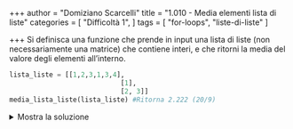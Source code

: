 +++
author = "Domiziano Scarcelli"
title = "1.010 - Media elementi lista di liste"
categories = [
    "Difficoltà 1",
]
tags = [
    "for-loops",
    "liste-di-liste"
]

+++
Si definisca una funzione che prende in input una lista di liste (non necessariamente una matrice) che contiene interi, e che ritorni la media del valore degli elementi all’interno.

```python
lista_liste = [[1,2,3,1,3,4],
							[1],
							[2, 3]]
media_lista_liste(lista_liste) #Ritorna 2.222 (20/9)
```

<details>
<summary>Mostra la soluzione</summary>

> TODO: da inserire
</details>
